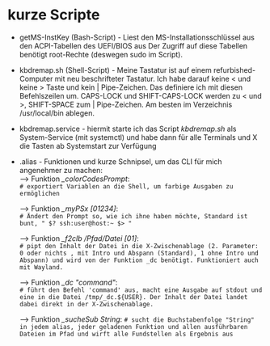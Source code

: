 # kurze Scripte

- getMS-InstKey (Bash-Script) - Liest den MS-Installationsschlüssel aus den ACPI-Tabellen des UEFI/BIOS aus
Der Zugriff auf diese Tabellen benötigt root-Rechte (deswegen sudo im Script).

- kbdremap.sh (Shell-Script) - Meine Tastatur ist auf einem refurbished-Computer mit neu beschrifteter Tastatur. 
Ich habe darauf keine < und keine > Taste und kein | Pipe-Zeichen. Das definiere ich mit diesen Befehlszeilen um. 
CAPS-LOCK und SHIFT-CAPS-LOCK werden zu < und >, SHIFT-SPACE zum | Pipe-Zeichen. 
Am besten im Verzeichnis /usr/local/bin ablegen.

- kbdremap.service - hiermit starte ich das Script _kbdremap.sh_ als System-Service (mit systemctl) und 
habe dann für alle Terminals und X die Tasten ab Systemstart zur Verfügung

- .alias - Funktionen und kurze Schnipsel, um das CLI für mich angenehmer zu machen:  
  --> Funktion *_colorCodesPrompt*:    
    `# exportiert Variablen an die Shell, um farbige Ausgaben zu ermöglichen`  
    
  --> Funktion *_myPSx [01234]*:  
    `# Ändert den Prompt so, wie ich ihne haben möchte, Standard ist bunt, " $? ssh:user@host:~ $> "`  
    
  --> Funktion *_f2clb /Pfad/Datei [01]*:  
    `# pipt den Inhalt der Datei in die X-Zwischenablage (2. Parameter: 0 oder nichts , mit Intro und Abspann (Standard), 1 ohne Intro und Abspann) und wird von der Funktion _dc benötigt. Funktioniert auch mit Wayland.`
    
  --> Funktion *_dc "command"*:  
    `# führt den Befehl 'command' aus, macht eine Ausgabe auf stdout und eine in die Datei /tmp/_dc.${USER}. Der Inhalt der Datei landet dabei direkt in der X-Zwischenablage.`  
    
  --> Funktion *_sucheSub String*:
    `# sucht die Buchstabenfolge "String" in jedem alias, jeder geladenen Funktion und allen ausführbaren Dateien im Pfad und wirft alle Fundstellen als Ergebnis aus`
       
       
